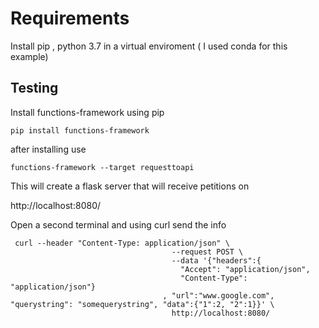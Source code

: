 # Requirements

Install pip , python 3.7  in a virtual enviroment ( I used conda for this example)


## Testing

Install functions-framework using pip 
```
pip install functions-framework
```

after installing use 
```
functions-framework --target requesttoapi
```

This will create a flask server that will receive petitions on 

http://localhost:8080/

Open a second terminal and using curl send the info 

```
 curl --header "Content-Type: application/json" \             
                                    --request POST \
                                    --data '{"headers":{
                                      "Accept": "application/json",
                                      "Content-Type": "application/json"}
                                  , "url":"www.google.com", "querystring": "somequerystring", "data":{"1":2, "2":1}}' \
                                    http://localhost:8080/
```

 

